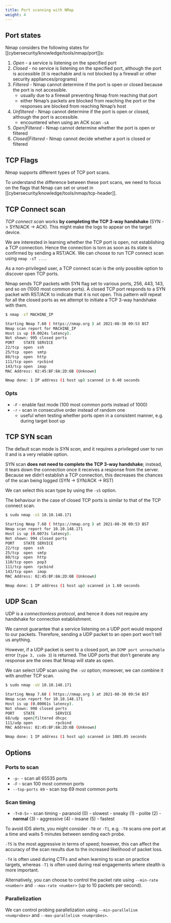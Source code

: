 ```yaml
---
title: Port scanning with NMap
weight: 4
---
```


## Port states

Nmap considers the following states for [[cybersecurity/knowledge/tools/nmap/port]]s:

1. _Open_ - a service is listening on the specified port
2. _Closed_ - no service is listening on the specified port, although the port is accessible (it is reachable and is not blocked by a firewall or other security appliances/programs)
3. _Filtered_ - Nmap cannot determine if the port is open or closed because the port is not accessible.
   - usually due to a firewall preventing Nmap from reaching that port
   - either Nmap’s packets are blocked from reaching the port or the responses are blocked from reaching Nmap’s host
4. _Unfiltered_ - Nmap cannot determine if the port is open or closed, although the port is accessible.
   - encountered when using an ACK scan `-sA`
5. _Open|Filtered_ - Nmap cannot determine whether the port is open or filtered
6. _Closed|Filtered_ - Nmap cannot decide whether a port is closed or filtered

## TCP Flags

Nmap supports different types of TCP port scans.

To understand the difference between these port scans, we need to focus on the flags that Nmap can set or unset in [[cybersecurity/knowledge/tools/nmap/tcp-header]].

## TCP Connect scan

_TCP connect scan_ works **by completing the TCP 3-way handshake** (SYN -> SYN/ACK -> ACK). This might make the logs to appear on the target device.

We are interested in learning whether the TCP port is open, not establishing a TCP connection. Hence the connection is torn as soon as its state is confirmed by sending a RST/ACK. We can choose to run TCP connect scan using `nmap -sT ...`.

As a non-privileged user, a TCP connect scan is the only possible option to discover open TCP ports.

Nmap sends TCP packets with SYN flag set to various ports, 256, 443, 143, and so on (1000 most common ports). A closed TCP port responds to a SYN packet with RST/ACK to indicate that it is not open. This pattern will repeat for all the closed ports as we attempt to initiate a TCP 3-way handshake with them.

```sh
$ nmap -sT MACHINE_IP

Starting Nmap 7.60 ( https://nmap.org ) at 2021-08-30 09:53 BST
Nmap scan report for MACHINE_IP
Host is up (0.0024s latency).
Not shown: 995 closed ports
PORT    STATE SERVICE
22/tcp  open  ssh
25/tcp  open  smtp
80/tcp  open  http
111/tcp open  rpcbind
143/tcp open  imap
MAC Address: 02:45:BF:8A:2D:6B (Unknown)

Nmap done: 1 IP address (1 host up) scanned in 0.40 seconds
```

### Opts

- `-F` - enable fast mode (100 most common ports instead of 1000)
- `-r` - scan in consecutive order instead of random one
  - useful when testing whether ports open in a consistent manner, e.g. during target boot up

## TCP SYN scan

The default scan mode is _SYN scan_, and it requires a privileged user to run it and is a very reliable option.

SYN scan **does not need to complete the TCP 3-way handshake**; instead, it tears down the connection once it receives a response from the server. Because we didn’t establish a TCP connection, this decreases the chances of the scan being logged (SYN -> SYN/ACK -> RST)

We can select this scan type by using the `-sS` option.

The behaviour in the case of closed TCP ports is similar to that of the TCP connect scan.

```sh
$ sudo nmap -sS 10.10.148.171

Starting Nmap 7.60 ( https://nmap.org ) at 2021-08-30 09:53 BST
Nmap scan report for 10.10.148.171
Host is up (0.0073s latency).
Not shown: 994 closed ports
PORT    STATE SERVICE
22/tcp  open  ssh
25/tcp  open  smtp
80/tcp  open  http
110/tcp open  pop3
111/tcp open  rpcbind
143/tcp open  imap
MAC Address: 02:45:BF:8A:2D:6B (Unknown)

Nmap done: 1 IP address (1 host up) scanned in 1.60 seconds
```

## UDP Scan

UDP is a _connectionless protocol_, and hence it does not require any handshake for connection establishment.

We cannot guarantee that a service listening on a UDP port would respond to our packets. Therefore, sending a UDP packet to an open port won’t tell us anything.

However, if a UDP packet is sent to a closed port, an `ICMP port unreachable` error (`type 3, code 3`) is returned. The UDP ports that don’t generate any response are the ones that Nmap will state as open.

We can select UDP scan using the `-sU` option; moreover, we can combine it with another TCP scan.

```sh
$ sudo nmap -sU 10.10.148.171

Starting Nmap 7.60 ( https://nmap.org ) at 2021-08-30 09:54 BST
Nmap scan report for 10.10.148.171
Host is up (0.00061s latency).
Not shown: 998 closed ports
PORT    STATE         SERVICE
68/udp  open|filtered dhcpc
111/udp open          rpcbind
MAC Address: 02:45:BF:8A:2D:6B (Unknown)

Nmap done: 1 IP address (1 host up) scanned in 1085.05 seconds
```

## Options

### Ports to scan

- `-p-` - scan all 65535 ports
- `-F` - scan 100 most common ports
- `--top-ports 69` - scan top 69 most common ports

### Scan timing

- `-T<0-5>` - scan timing - paranoid (0) - slowest - sneaky (1) - polite (2) - **normal** (3) - aggressive (4) - insane (5) - fastest

To avoid IDS alerts, you might consider `-T0` or `-T1`, e.g. `-T0` scans one port at a time and waits 5 minutes between sending each probe.

`-T5` is the most aggressive in terms of speed; however, this can affect the accuracy of the scan results due to the increased likelihood of packet loss.

`-T4` is often used during CTFs and when learning to scan on practice targets, whereas `-T1` is often used during real engagements where stealth is more important.

Alternatively, you can choose to control the packet rate using `--min-rate <number>` and `--max-rate <number>` (up to 10 packets per second).

### Parallelization

We can control probing parallelization using `--min-parallelism <numprobes>` and `--max-parallelism <numprobes>`.
